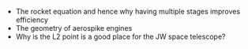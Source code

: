 - The rocket equation and hence why having multiple stages improves efficiency
- The geometry of aerospike engines
- Why is the L2 point is a good place for the JW space telescope?
